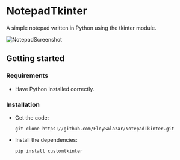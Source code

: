 # NotepadTkinter
A simple notepad written in Python using the tkinter module.

![NotepadScreenshot](https://github.com/EloySalazar/NotepadTkinter/assets/102320132/f6f37504-457b-423e-a742-9179fd81cb65)

## Getting started
### Requirements
- Have Python installed correctly.

### Installation
- Get the code:

    ```
    git clone https://github.com/EloySalazar/NotepadTkinter.git
    ```

- Install the dependencies:
    ```
    pip install customtkinter
    ```
